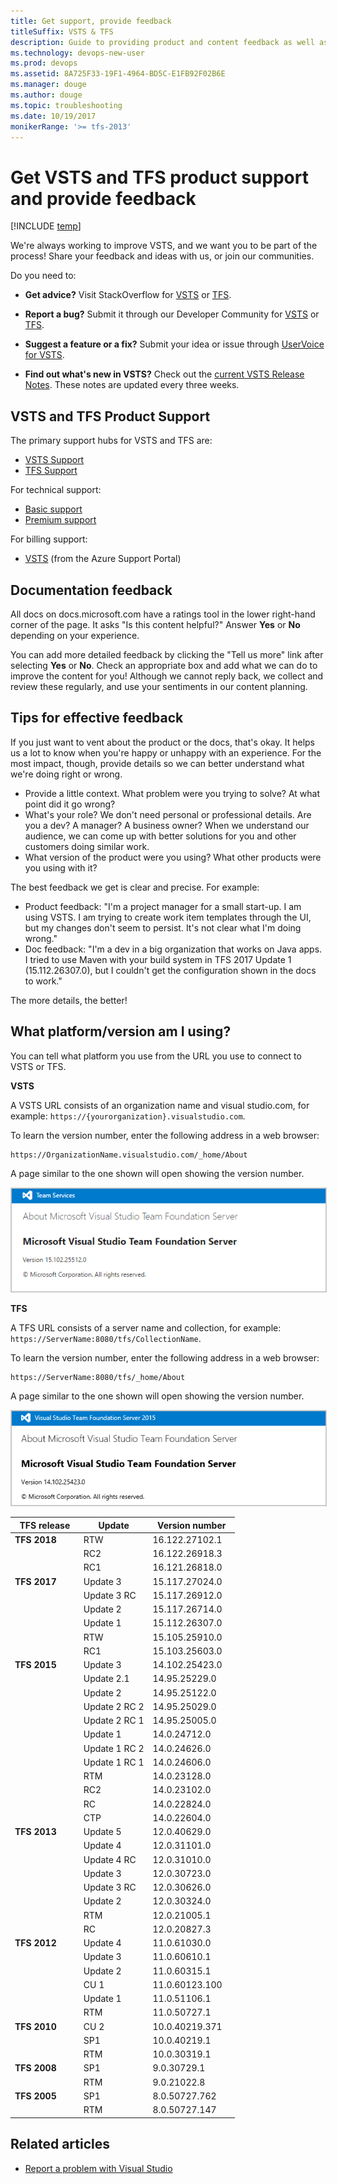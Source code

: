 ```yaml
---
title: Get support, provide feedback
titleSuffix: VSTS & TFS
description: Guide to providing product and content feedback as well as accessing support resources in Visual Studio Team Services & Team Foundation Server  
ms.technology: devops-new-user
ms.prod: devops
ms.assetid: 8A725F33-19F1-4964-BD5C-E1FB92F02B6E  
ms.manager: douge
ms.author: douge
ms.topic: troubleshooting
ms.date: 10/19/2017
monikerRange: '>= tfs-2013'
---
```


# Get VSTS and TFS product support and provide feedback

[!INCLUDE [temp](../boards/_shared/dev15-version-header.md)] 

We're always working to improve VSTS, and we want you to be part of the process! Share your feedback and ideas with us, or join our communities.

Do you need to:

* **Get advice?** Visit StackOverflow for [VSTS](http://stackoverflow.com/questions/tagged/vsts) or [TFS](http://stackoverflow.com/questions/tagged/tfs).

* **Report a bug?** Submit it through our Developer Community for [VSTS](https://developercommunity.visualstudio.com/spaces/21/index.html) or [TFS](https://developercommunity.visualstudio.com/spaces/22/index.html).

* **Suggest a feature or a fix?** Submit your idea or issue through [UserVoice for VSTS](https://visualstudio.uservoice.com/forums/330519-team-services).

* **Find out what's new in VSTS?** Check out the [current VSTS Release Notes](https://visualstudio.microsoft.com/team-services/release-notes/). These notes are updated every three weeks.

## VSTS and TFS Product Support

The primary support hubs for VSTS and TFS are:

* [VSTS Support](https://visualstudio.microsoft.com/team-services/support/)
* [TFS Support](https://visualstudio.microsoft.com/team-services/tfs-support/)

For technical support:

* [Basic support](https://support.microsoft.com/oas/default.aspx?prid=15339)
* [Premium support](https://support.microsoft.com/oas/default.aspx?prid=15367)

For billing support:

* [VSTS](https://portal.azure.com/#blade/Microsoft_Azure_Support/HelpAndSupportBlade) (from the Azure Support Portal)

## Documentation feedback

All docs on docs.microsoft.com have a ratings tool in the lower right-hand corner of the page. It asks "Is this content helpful?" Answer **Yes** or **No** depending on your experience.

You can add more detailed feedback by clicking the "Tell us more" link after selecting **Yes** or **No**. Check an appropriate box and add what we can do to improve the content for you! Although we cannot reply back, we collect and review these regularly, and use your sentiments in our content planning.

## Tips for effective feedback

If you just want to vent about the product or the docs, that's okay. It helps us a lot to know when you're happy or unhappy with an experience. For the most impact, though, provide details so we can better understand what we're doing right or wrong.

* Provide a little context. What problem were you trying to solve? At what point did it go wrong?
* What's your role? We don't need personal or professional details. Are you a dev? A manager? A business owner? When we understand our audience, we can come up with better solutions for you and other customers doing similar work.
* What version of the product were you using? What other products were you using with it?

The best feedback we get is clear and precise. For example:

* Product feedback: "I'm a project manager for a small start-up. I am using VSTS. I am trying to create work item templates through the UI, but my changes don't seem to persist. It's not clear what I'm doing wrong."
* Doc feedback: "I'm a dev in a big organization that works on Java apps. I tried to use Maven with your build system in TFS 2017 Update 1 (15.112.26307.0), but I couldn't get the configuration shown in the docs to work."

The more details, the better!

<a id="platform-version" />

## What platform/version am I using? 

You can tell what platform you use from the URL you use to connect to VSTS or TFS. 

**VSTS**

A VSTS URL consists of an organization name and visual studio.com, for example: ```https://{yourorganization}.visualstudio.com```.  

To learn the version number, enter the following address in a web browser:
```
https://OrganizationName.visualstudio.com/_home/About
```
A page similar to the one shown will open showing the version number.

<img src="../_img/version-team-services.png" alt="VSTS About page, version number" style="border: 1px solid #CCCCCC;" />

**TFS**

A TFS URL consists of a server name and collection, for example: ```https://ServerName:8080/tfs/CollectionName```.

To learn the version number, enter the following address in a web browser:
```
https://ServerName:8080/tfs/_home/About
```
A page similar to the one shown will open showing the version number.

<img src="../_img/version-tfs.png" alt="TFS About page, version number" style="border: 1px solid #CCCCCC;" />

|&#160;&#160;TFS release&#160;&#160;|&#160;&#160;Update&#160;&#160;|&#160;&#160;Version number&#160;&#160;|
|-------------|--------|----------------|
|**TFS 2018**  | RTW | 16.122.27102.1 |
|  | RC2 | 16.122.26918.3 |
|  | RC1 | 16.121.26818.0 |
|**TFS 2017**  | Update 3 | 15.117.27024.0 |
|  | Update 3 RC | 15.117.26912.0 |
|  | Update 2 | 15.117.26714.0 |
|  | Update 1 | 15.112.26307.0 |
|  | RTW | 15.105.25910.0 |
|  | RC1 | 15.103.25603.0 | 
|**TFS 2015**   | Update 3 | 14.102.25423.0 | 
|  | Update 2.1 | 14.95.25229.0  | 
|   | Update 2  | 14.95.25122.0  | 
|   | Update 2 RC 2  | 14.95.25029.0  | 
|   | Update 2 RC 1  | 14.95.25005.0  | 
|   | Update 1  | 14.0.24712.0  | 
|   | Update 1 RC 2  | 14.0.24626.0  | 
|   | Update 1 RC 1  | 14.0.24606.0  | 
|   | RTM  | 14.0.23128.0  | 
|   | RC2  | 14.0.23102.0  | 
|   | RC  | 14.0.22824.0  | 
|   | CTP  | 14.0.22604.0  | 
| **TFS 2013**  | Update 5  | 12.0.40629.0 | 
|   | Update 4  | 12.0.31101.0 | 	
|   | Update 4 RC  | 12.0.31010.0 | 	
|   | Update 3  | 12.0.30723.0 | 
|   | Update 3 RC | 12.0.30626.0 | 
|   | Update 2  | 12.0.30324.0 | 
|   | RTM  | 12.0.21005.1 | 
|   | RC  | 12.0.20827.3 | 
| **TFS 2012**  | Update 4  | 11.0.61030.0| 
|   | Update 3  | 11.0.60610.1 | 
|   | Update 2 | 11.0.60315.1 | 
|   | CU 1  | 11.0.60123.100 | 
|   | Update 1  | 11.0.51106.1| 
|   | RTM   | 11.0.50727.1 | 
| **TFS 2010** |  CU 2  | 10.0.40219.371 | 
|   | SP1  | 10.0.40219.1| 
|   | RTM   | 10.0.30319.1| 
| **TFS 2008**|  SP1  | 9.0.30729.1 | 
|           | RTM   | 9.0.21022.8| 
| **TFS 2005** | SP1    | 8.0.50727.762| 
|          |  RTM  | 8.0.50727.147| 

## Related articles

* [Report a problem with Visual Studio](https://docs.microsoft.com/visualstudio/ide/how-to-report-a-problem-with-visual-studio-2017)
